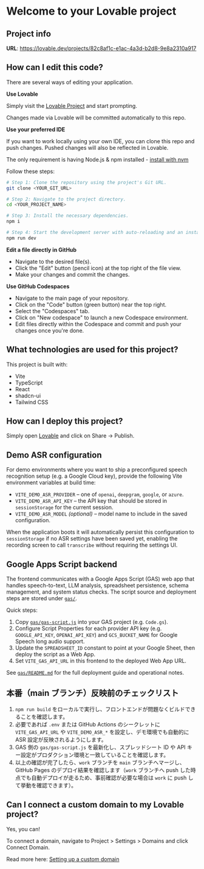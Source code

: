 # Welcome to your Lovable project

## Project info

**URL**: https://lovable.dev/projects/82c8af1c-e1ac-4a3d-b2d8-9e8a2310a917

## How can I edit this code?

There are several ways of editing your application.

**Use Lovable**

Simply visit the [Lovable Project](https://lovable.dev/projects/82c8af1c-e1ac-4a3d-b2d8-9e8a2310a917) and start prompting.

Changes made via Lovable will be committed automatically to this repo.

**Use your preferred IDE**

If you want to work locally using your own IDE, you can clone this repo and push changes. Pushed changes will also be reflected in Lovable.

The only requirement is having Node.js & npm installed - [install with nvm](https://github.com/nvm-sh/nvm#installing-and-updating)

Follow these steps:

```sh
# Step 1: Clone the repository using the project's Git URL.
git clone <YOUR_GIT_URL>

# Step 2: Navigate to the project directory.
cd <YOUR_PROJECT_NAME>

# Step 3: Install the necessary dependencies.
npm i

# Step 4: Start the development server with auto-reloading and an instant preview.
npm run dev
```

**Edit a file directly in GitHub**

- Navigate to the desired file(s).
- Click the "Edit" button (pencil icon) at the top right of the file view.
- Make your changes and commit the changes.

**Use GitHub Codespaces**

- Navigate to the main page of your repository.
- Click on the "Code" button (green button) near the top right.
- Select the "Codespaces" tab.
- Click on "New codespace" to launch a new Codespace environment.
- Edit files directly within the Codespace and commit and push your changes once you're done.

## What technologies are used for this project?

This project is built with:

- Vite
- TypeScript
- React
- shadcn-ui
- Tailwind CSS

## How can I deploy this project?

Simply open [Lovable](https://lovable.dev/projects/82c8af1c-e1ac-4a3d-b2d8-9e8a2310a917) and click on Share -> Publish.

## Demo ASR configuration

For demo environments where you want to ship a preconfigured speech recognition setup (e.g. a Google Cloud key), provide the following Vite environment variables at build time:

- `VITE_DEMO_ASR_PROVIDER` – one of `openai`, `deepgram`, `google`, or `azure`.
- `VITE_DEMO_ASR_API_KEY` – the API key that should be stored in `sessionStorage` for the current session.
- `VITE_DEMO_ASR_MODEL` *(optional)* – model name to include in the saved configuration.

When the application boots it will automatically persist this configuration to `sessionStorage` if no ASR settings have been saved yet, enabling the recording screen to call `transcribe` without requiring the settings UI.

## Google Apps Script backend

The frontend communicates with a Google Apps Script (GAS) web app that handles speech-to-text, LLM analysis, spreadsheet persistence, schema management, and system status checks. The script source and deployment steps are stored under [`gas/`](gas/).

Quick steps:

1. Copy [`gas/gas-script.js`](gas/gas-script.js) into your GAS project (e.g. `Code.gs`).
2. Configure Script Properties for each provider API key (e.g. `GOOGLE_API_KEY`, `OPENAI_API_KEY`) and `GCS_BUCKET_NAME` for Google Speech long audio support.
3. Update the `SPREADSHEET_ID` constant to point at your Google Sheet, then deploy the script as a Web App.
4. Set `VITE_GAS_API_URL` in this frontend to the deployed Web App URL.

See [`gas/README.md`](gas/README.md) for the full deployment guide and operational notes.

## 本番（main ブランチ）反映前のチェックリスト

1. `npm run build` をローカルで実行し、フロントエンドが問題なくビルドできることを確認します。
2. 必要であれば `.env` または GitHub Actions のシークレットに `VITE_GAS_API_URL` や `VITE_DEMO_ASR_*` を設定し、デモ環境でも自動的に ASR 設定が反映されるようにします。
3. GAS 側の `gas/gas-script.js` を最新化し、スプレッドシート ID や API キー設定がプロダクション環境と一致していることを確認します。
4. 以上の確認が完了したら、`work` ブランチを `main` ブランチへマージし、GitHub Pages のデプロイ結果を確認します（`work` ブランチへ push した時点でも自動デプロイが走るため、事前確認が必要な場合は `work` に push して挙動を確認できます）。

## Can I connect a custom domain to my Lovable project?

Yes, you can!

To connect a domain, navigate to Project > Settings > Domains and click Connect Domain.

Read more here: [Setting up a custom domain](https://docs.lovable.dev/features/custom-domain#custom-domain)
